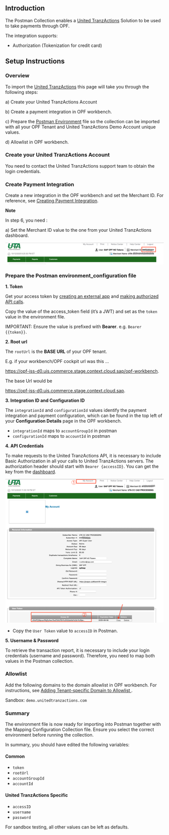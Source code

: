 ## Introduction

The Postman Collection enables a [United TranzActions](https://demo.unitedtranzactions.com)  Solution to be used to take payments through OPF. 

The integration supports:

* Authorization (Tokenization for credit card)


## Setup Instructions

### Overview
To import the [United TranzActions](https://demo.unitedtranzactions.com) this page will take you through the following steps:

a) Create your United TranzActions Account

b) Create a payment integration in OPF workbench.

c) Prepare the [Postman Environment](environment_configuration.json) file so the collection can be imported with all your OPF Tenant and United TranzActions Demo Account unique values. 

d) Allowlist in OPF workbench.

### Create your United TranzActions Account

You need to contact the United TranzActions support team to obtain the login credentials.


### Create Payment Integration
Create a new integration in the OPF workbench and set the Merchant ID. For reference, see [Creating Payment Integration](https://help.sap.com/docs/OPEN_PAYMENT_FRAMEWORK/3580ff1b17144b8780c055bbb7c2bed3/20a64f954df1425391757759011e7e6b.html).

**Note**

In step 6, you need :

a) Set the Merchant ID value to the one from your United TranzActions dashboard.

![](images/uta-merchantId.png)



### Prepare the Postman environment_configuration file

**1. Token**

Get your access token by [creating an external app](https://help.sap.com/docs/OPEN_PAYMENT_FRAMEWORK/8ccca5bb539a49258e924b467ee4e1c2/d927d21974fe4b368e063f72733bf0fe.html) and [making authorized API calls](https://help.sap.com/docs/OPEN_PAYMENT_FRAMEWORK/8ccca5bb539a49258e924b467ee4e1c2/40c792e66e2942209dc853a43533d78d.html).

Copy the value of the access_token field (it’s a JWT) and set as the ``token`` value in the environment file.

IMPORTANT: Ensure the value is prefixed with **Bearer**. e.g. ``Bearer {{token}}``.

**2. Root url**

The ``rootUrl`` is the **BASE URL** of your OPF tenant.

E.g. if your workbench/OPF cockpit url was this …

<https://opf-iss-d0.uis.commerce.stage.context.cloud.sap/opf-workbench>.

The base Url would be

https://opf-iss-d0.uis.commerce.stage.context.cloud.sap.


**3. Integration ID and Configuration ID**

The ``integrationId`` and ``configurationId`` values identify the payment integration and payment configuration, which can be found in the top left of your **Configuration Details** page in the OPF workbench.

* ``integrationId`` maps to ``accountGroupId`` in postman
* ``configurationId`` maps to ``accountId`` in postman

**4. API Credentials**

To make requests to the United TranzActions API, it is necessary to include Basic Authorization in all your calls to United TranzActions servers. The authorization header should start with ``Bearer {accessID}``. You can get the key from the [dashboard](https://demo.unitedtranzactions.com).

![](images/uta_token.png)

* Copy the ``User Token`` value to ``accessID`` in Postman.

**5. Username & Password**

To retrieve the transaction report, it is necessary to include your login credentials (username and password). Therefore, you need to map both values in the Postman collection.




### Allowlist
Add the following domains to the domain allowlist in OPF workbench. For instructions, see [Adding Tenant-specific Domain to Allowlist
](https://help.sap.com/docs/OPEN_PAYMENT_FRAMEWORK/3580ff1b17144b8780c055bbb7c2bed3/a6836485b4494cfaad4033b4ee7a9c64.html).

Sandbox: ``demo.unitedtranzactions.com``


### Summary

The environment file is now ready for importing into Postman together with the Mapping Configuration Collection file. Ensure you select the correct environment before running the collection.

In summary, you should have edited the following variables: 

#### Common
- ``token``
- ``rootUrl``
- ``accountGroupId``
- ``accountId``

#### United TranzActions Specific
- ``accessID``
- ``username``
- ``password``
  
For sandbox testing, all other values can be left as defaults.  

